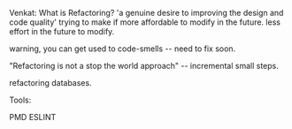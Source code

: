 
Venkat:  What is Refactoring?  'a genuine desire to improving the design and code quality'
trying to make if more affordable to modify in the future.   less effort in the future to modify.

warning, you can get used to code-smells -- need to fix soon.

"Refactoring is not a stop the world approach" -- incremental small steps.

refactoring databases. 


Tools:

PMD
ESLINT

